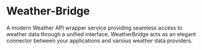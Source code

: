 # Weather-Bridge
 A modern Weather API wrapper service providing seamless access to weather data through a unified interface. WeatherBridge acts as an elegant connector between your applications and various weather data providers.
